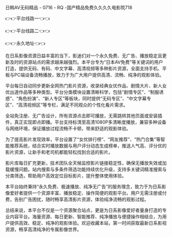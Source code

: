 日韩AV无码精品 - 0716 - RQ -国产精品免费久久久久电影院718

👉👉平台线路一👈👈

👉👉平台线路二👈👈

👉👉永久地址👈👈

在日系影像资源日益丰富的当下，影迷们对一个永久免费、无广告、播放稳定且更新及时的资源站点的需求越来越强烈。本平台专为“日本AV免费”等关键词的用户打造，提供无码、有码、中文字幕、高清视频等多种影片资源，全面支持手机、平板与PC端设备流畅播放，致力于为广大用户提供高清、流畅、纯净的观影体验。

平台每日自动同步更新全网热门影片资源，收录经典女优作品、剧情大片、新人女优出道作品等多种类型。平台分类模块设置清晰科学，包括“剧情专区”、“制服诱惑”、“角色扮演”、“新人专区”等板块，同时提供“无码专区”、“中文字幕专区”、“高清视频区”等专栏，满足不同观众的个性化看片需求。

全站免注册、无广告设计，所有资源点击即可播放，无需跳转其他页面或安装插件，真正实现即点即播。平台支持标清至高清1080P多清晰度播放，兼容多种设备与网络环境，保证播放过程流畅不卡顿，带来舒适的观影体验。

为了提高影片发现效率，平台设置了“女优排行榜”、“网友推荐”、“热门合集”等智能推荐系统，结合实时播放数据与用户评分动态生成榜单，推送人气高、评分优的影片资源，让新手和老司机都能轻松找到合适的影片。

影片库每日扩充更新，技术团队全天候监控影片链接稳定性，确保无播放失效或加载缓慢问题。站内搜索与多条件筛选功能持续优化升级，支持多关键词精准搜索与分类筛选，帮助用户高效定位目标影片，提升整体使用体验。

本平台始终秉持“永久免费、极速播放、纯净无广告”的服务理念，致力于为日系影像爱好者提供一个资源丰富、播放稳定、操作简便的观影平台。用户无需注册或付费，告别广告困扰，随时畅享高清影片资源，体验纯净流畅的观影过程。

总结来说，本平台不仅是一个资源聚合站点，更是为日系影像爱好者量身打造的专业内容平台。海量资源、每日更新、智能推荐、纯净播放与便捷操作相结合，为用户提供高效、稳定、纯净的观影体验。欢迎收藏本站，第一时间获取最新日系影视资源，畅享高清纯净的专属影像世界。
